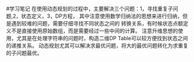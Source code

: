 #学习笔记
在使用动态规划的过程中，主要解决三个问题：1，寻找重复子问题,2，状态定义，3，DP方程，
其中注意使用数学归纳法的思想来进行归纳，但是遇到较难的问题，需要仔细寻找不同状态之间的
转换关系，有时候状态点额定义不是直接使用原始数组，而是需要经过一些中间的计算。
注意升维思想的使用，尤其是在处理字符串的问题时，构造二维DP Table可以较方便找到状态之间
的递推关系。
动态规划尤其可以解决求最优问题，将大的最优问题转化为求重复的子问题最优。